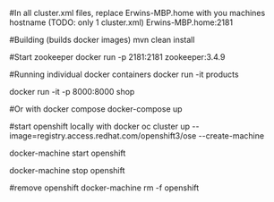 #In all cluster.xml files, replace Erwins-MBP.home with you machines hostname (TODO: only 1 cluster.xml)
<property name="zookeeper_url">Erwins-MBP.home:2181</property>

#Building (builds docker images)
mvn clean install

#Start zookeeper 
docker run -p 2181:2181 zookeeper:3.4.9 

#Running individual docker containers
docker run -it products

docker run -it -p 8000:8000 shop


#Or with docker compose
docker-compose up


#start openshift locally with docker
oc cluster up --image=registry.access.redhat.com/openshift3/ose --create-machine

docker-machine start openshift

docker-machine stop openshift

#remove openshift
docker-machine rm -f openshift


